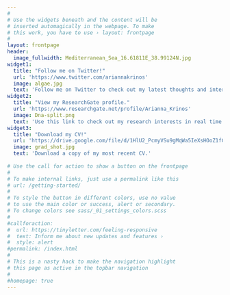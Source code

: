 ```yaml
---
#
# Use the widgets beneath and the content will be
# inserted automagically in the webpage. To make
# this work, you have to use › layout: frontpage
#
layout: frontpage
header:
  image_fullwidth: Mediterranean_Sea_16.61811E_38.99124N.jpg
widget1:
  title: "Follow me on Twitter!"
  url: 'https://www.twitter.com/ariannakrinos'
  image: algae.jpg
  text: 'Follow me on Twitter to check out my latest thoughts and interests.'
widget2:
  title: "View my ResearchGate profile."
  url: 'https://www.researchgate.net/profile/Arianna_Krinos'
  image: Dna-split.png
  text: 'Use this link to check out my research interests in real time.'
widget3:
  title: "Download my CV!"
  url: 'https://drive.google.com/file/d/1HlU2_PcmyVSu9gMqWa5IeXsHOoZ1fCQV/view?usp=sharing'
  image: grad_shot.jpg
  text: 'Download a copy of my most recent CV.'
  
# Use the call for action to show a button on the frontpage
#
# To make internal links, just use a permalink like this
# url: /getting-started/
#
# To style the button in different colors, use no value
# to use the main color or success, alert or secondary.
# To change colors see sass/_01_settings_colors.scss
#
#callforaction:
#  url: https://tinyletter.com/feeling-responsive
#  text: Inform me about new updates and features ›
#  style: alert
#permalink: /index.html
#
# This is a nasty hack to make the navigation highlight
# this page as active in the topbar navigation
#
#homepage: true
---
```

